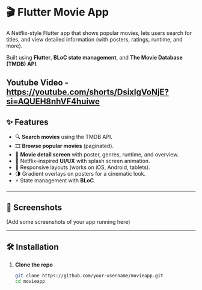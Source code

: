# 🎬 Flutter Movie App

A Netflix-style Flutter app that shows popular movies, lets users search for titles, and view detailed information (with posters, ratings, runtime, and more).  

Built using **Flutter**, **BLoC state management**, and **The Movie Database (TMDB) API**.  


Youtube Video - https://youtube.com/shorts/DsixIgVoNjE?si=AQUEH8nhVF4huiwe
---

## ✨ Features
- 🔍 **Search movies** using the TMDB API.  
- 🎞 **Browse popular movies** (paginated).  
- 📱 **Movie detail screen** with poster, genres, runtime, and overview.  
- 🎨 Netflix-inspired **UI/UX** with splash screen animation.  
- 📲 Responsive layouts (works on iOS, Android, tablets).  
- 🌗 Gradient overlays on posters for a cinematic look.  
- ⚡ State management with **BLoC**.  

---

## 📸 Screenshots
(Add some screenshots of your app running here)

---

## 🛠️ Installation

1. **Clone the repo**
   ```bash
   git clone https://github.com/your-username/movieapp.git
   cd movieapp

